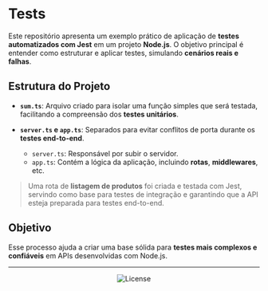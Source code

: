 # Tests

Este repositório apresenta um exemplo prático de aplicação de **testes automatizados com Jest** em um projeto **Node.js**. O objetivo principal é entender como estruturar e aplicar testes, simulando **cenários reais e falhas**.

## Estrutura do Projeto

- **`sum.ts`**: Arquivo criado para isolar uma função simples que será testada, facilitando a compreensão dos **testes unitários**.

- **`server.ts` e `app.ts`**: Separados para evitar conflitos de porta durante os **testes end-to-end**.  
  - `server.ts`: Responsável por subir o servidor.
  - `app.ts`: Contém a lógica da aplicação, incluindo **rotas**, **middlewares**, etc.

> Uma rota de **listagem de produtos** foi criada e testada com Jest, servindo como base para testes de integração e garantindo que a API esteja preparada para testes end-to-end.

## Objetivo

Esse processo ajuda a criar uma base sólida para **testes mais complexos e confiáveis** em APIs desenvolvidas com Node.js.

---

<p align="center">
  <img alt="License" src="">
</p>
